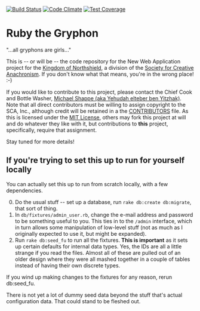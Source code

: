 [![Build
Status](https://snap-ci.com/mshappe/ruby-the-gryphon/branch/master/build_image)](https://snap-ci.com/mshappe/ruby-the-gryphon/branch/master) [![Code Climate](https://codeclimate.com/github/mshappe/ruby-the-gryphon/badges/gpa.svg)](https://codeclimate.com/github/mshappe/ruby-the-gryphon) [![Test Coverage](https://codeclimate.com/github/mshappe/ruby-the-gryphon/badges/coverage.svg)](https://codeclimate.com/github/mshappe/ruby-the-gryphon)

# Ruby the Gryphon

"...all gryphons are girls..."

This is -- or will be -- the code repository for the New Web Application project
for the [Kingdom of Northshield](http://northshield.org), a division of the
[Society for Creative Anachronism](http://sca.org). If you don't know what that
means, you're in the wrong place! :-)

If you would like to contribute to this project, please contact the Chief Cook
and Bottle Washer, [Michael Shappe (aka Yehudah elteber ben Yitzhak)](mailto:yehudah.ns@zoho.com).
Note that all direct contributors must be willing to assign copyright to the SCA, Inc.,
although credit will be retained in a the [CONTRIBUTORS](CONTRIBUTORS) file.
As this is licensed under the [MIT License](LICENSE), others may fork this project at will and
do whatever they like with it, but contributions to **this** project, specifically,
require that assignment.

Stay tuned for more details!

## If you're trying to set this up to run for yourself locally

You can actually set this up to run from scratch locally, with a few dependencies.

0. Do the usual stuff -- set up a database, run `rake db:create db:migrate`, that sort of thing.
1. In `db/fixtures/admin_user.rb`, change the e-mail address and password to be something useful to you. This ties in to the `/admin` interface, which in turn allows some manipulation of low-level stuff (not as much as I originally expected to use it, but might be expanded).
2. Run `rake db:seed_fu` to run all the fixtures. **This is important** as it sets up certain defaults for internal data types. Yes, the IDs are all a little strange if you read the files. Almost all of these are pulled out of an older design where they were all mashed together in a couple of tables instead of having their own discrete types.

If you wind up making changes to the fixtures for any reason, rerun db:seed_fu.

There is not yet a lot of dummy seed data beyond the stuff that's actual configuration data. That could stand to be fleshed out.
